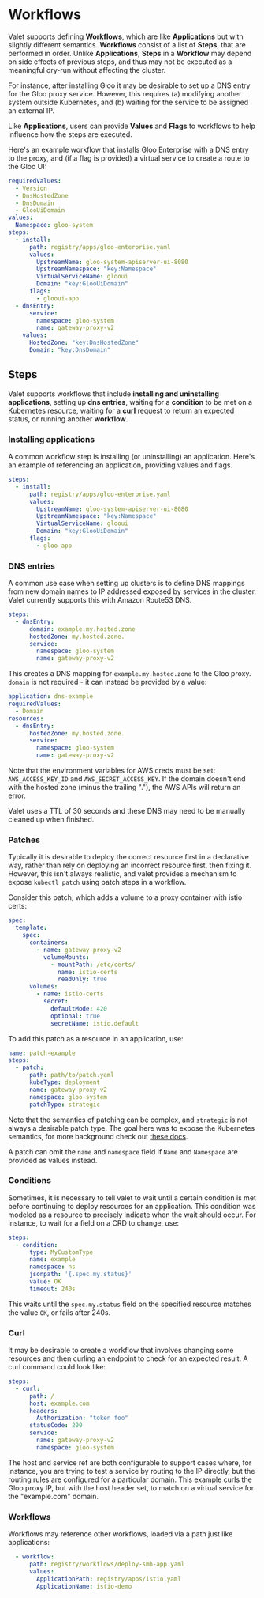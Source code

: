 # Workflows

Valet supports defining **Workflows**, which are like **Applications** but with slightly different semantics. 
**Workflows** consist of a list of **Steps**, that are performed in order. Unlike **Applications**, **Steps** 
in a **Workflow** may depend on side effects of previous steps, and thus may not be executed as a meaningful dry-run
without affecting the cluster. 

For instance, after installing Gloo it may be desirable to set up a DNS entry for the Gloo proxy service. However, 
this requires (a) modifying another system outside Kubernetes, and (b) waiting for the service to be assigned an 
external IP. 

Like **Applications**, users can provide **Values** and **Flags** to workflows to help influence how the steps are 
executed. 

Here's an example workflow that installs Gloo Enterprise with a DNS entry to the proxy, and (if a flag is provided)
a virtual service to create a route to the Gloo UI:

```yaml
requiredValues:
  - Version
  - DnsHostedZone
  - DnsDomain
  - GlooUiDomain
values:
  Namespace: gloo-system
steps:
  - install:
      path: registry/apps/gloo-enterprise.yaml
      values:
        UpstreamName: gloo-system-apiserver-ui-8080
        UpstreamNamespace: "key:Namespace"
        VirtualServiceName: glooui
        Domain: "key:GlooUiDomain"
      flags:
        - glooui-app
  - dnsEntry:
      service:
        namespace: gloo-system
        name: gateway-proxy-v2
    values:
      HostedZone: "key:DnsHostedZone"
      Domain: "key:DnsDomain"
```

## Steps

Valet supports workflows that include **installing and uninstalling applications**, setting up **dns entries**, 
waiting for a **condition** to be met on a Kubernetes resource, waiting for a **curl** request to return an 
expected status, or running another **workflow**. 

### Installing applications

A common workflow step is installing (or uninstalling) an application. Here's an example of referencing an application, 
providing values and flags. 

```yaml
steps:
  - install:
      path: registry/apps/gloo-enterprise.yaml
      values:
        UpstreamName: gloo-system-apiserver-ui-8080
        UpstreamNamespace: "key:Namespace"
        VirtualServiceName: glooui
        Domain: "key:GlooUiDomain"
      flags:
        - gloo-app
```

### DNS entries

A common use case when setting up clusters is to define DNS mappings from new domain names to IP addressed exposed by
services in the cluster. Valet currently supports this with Amazon Route53 DNS. 

```yaml
steps: 
  - dnsEntry:
      domain: example.my.hosted.zone
      hostedZone: my.hosted.zone.
      service:
        namespace: gloo-system
        name: gateway-proxy-v2
```

This creates a DNS mapping for `example.my.hosted.zone` to the Gloo proxy. `domain` is not required - it can instead 
be provided by a value:

```yaml
application: dns-example
requiredValues:
  - Domain
resources: 
  - dnsEntry:
      hostedZone: my.hosted.zone.
      service:
        namespace: gloo-system
        name: gateway-proxy-v2
```

Note that the environment variables for AWS creds must be set: `AWS_ACCESS_KEY_ID` and `AWS_SECRET_ACCESS_KEY`. If 
the domain doesn't end with the hosted zone (minus the trailing "."), the AWS APIs will return an error. 

Valet uses a TTL of 30 seconds and these DNS may need to be manually cleaned up when finished. 

### Patches

Typically it is desirable to deploy the correct resource first in a declarative way, rather than rely on deploying 
an incorrect resource first, then fixing it. However, this isn't always realistic, and valet provides a mechanism to 
expose `kubectl patch` using patch steps in a workflow. 

Consider this patch, which adds a volume to a proxy container with istio certs:

```yaml
spec:
  template:
    spec:
      containers:
        - name: gateway-proxy-v2
          volumeMounts:
            - mountPath: /etc/certs/
              name: istio-certs
              readOnly: true
      volumes:
        - name: istio-certs
          secret:
            defaultMode: 420
            optional: true
            secretName: istio.default
```

To add this patch as a resource in an application, use:

```yaml
name: patch-example
steps:
  - patch:
      path: path/to/patch.yaml
      kubeType: deployment
      name: gateway-proxy-v2
      namespace: gloo-system
      patchType: strategic
```

Note that the semantics of patching can be complex, and `strategic` is not always a desirable patch type. The goal here
was to expose the Kubernetes semantics, for more background check out [these docs](https://kubernetes.io/docs/tasks/run-application/update-api-object-kubectl-patch/).

A patch can omit the `name` and `namespace` field if `Name` and `Namespace` are provided as values instead. 

### Conditions

Sometimes, it is necessary to tell valet to wait until a certain condition is met before continuing to deploy 
resources for an application. This condition was modeled as a resource to precisely indicate when the wait should
occur. For instance, to wait for a field on a CRD to change, use:

```yaml
steps:
  - condition:
      type: MyCustomType
      name: example
      namespace: ns
      jsonpath: '{.spec.my.status}'
      value: OK
      timeout: 240s
``` 

This waits until the `spec.my.status` field on the specified resource matches the value `OK`, or fails after 240s. 

### Curl

It may be desirable to create a workflow that involves changing some resources and then curling an endpoint to 
check for an expected result. A curl command could look like:

```yaml
steps:
  - curl:
      path: /
      host: example.com
      headers:
        Authorization: "token foo"
      statusCode: 200
      service:
        name: gateway-proxy-v2
        namespace: gloo-system
```

The host and service ref are both configurable to support cases where, for instance, you are trying to test 
a service by routing to the IP directly, but the routing rules are configured for a particular domain. This example
curls the Gloo proxy IP, but with the host header set, to match on a virtual service for the "example.com" domain. 

### Workflows

Workflows may reference other workflows, loaded via a path just like applications:  

```yaml
  - workflow:
      path: registry/workflows/deploy-smh-app.yaml
      values:
        ApplicationPath: registry/apps/istio.yaml
        ApplicationName: istio-demo
```

